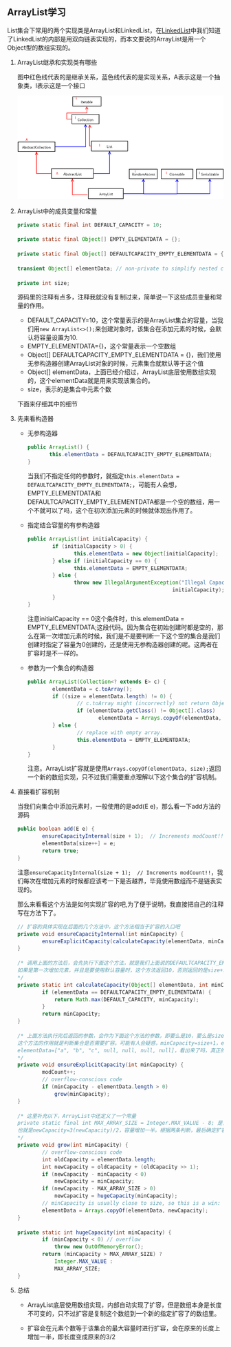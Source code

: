 ## ArrayList学习

List集合下常用的两个实现类是ArrayList和LinkedList，在[LinkedList](./LinkedList.md)中我们知道了LinkedList的内部是用双向链表实现的，而本文要说的ArrayList是用一个Object型的数组实现的。

1. ArrayList继承和实现类有哪些

   图中红色线代表的是继承关系，蓝色线代表的是实现关系，A表示这是一个抽象类，I表示这是一个接口

   ![ArrayList继承和实现的类](./images/ArrayList.png)

2. ArrayList中的成员变量和常量

   ```java
   private static final int DEFAULT_CAPACITY = 10;
   
   private static final Object[] EMPTY_ELEMENTDATA = {};
   
   private static final Object[] DEFAULTCAPACITY_EMPTY_ELEMENTDATA = {};
   
   transient Object[] elementData; // non-private to simplify nested class access
   
   private int size;
   ```

   源码里的注释有点多，注释我就没有复制过来，简单说一下这些成员变量和常量的作用。

   - DEFAULT_CAPACITY=10，这个常量表示的是ArrayList集合的容量，当我们用`new ArrayList<>();`来创建对象时，该集合在添加元素的时候，会默认将容量设置为10.
   - EMPTY_ELEMENTDATA={}，这个常量表示一个空数组
   - Object[] DEFAULTCAPACITY_EMPTY_ELEMENTDATA = {}，我们使用无参构造器创建ArrayList对象的时候，元素集合就默认等于这个值
   - Object[] elementData，上面已经介绍过，ArrayList底层使用数组实现的，这个elementData就是用来实现该集合的。
   - size，表示的是集合中元素个数

   下面来仔细其中的细节

3. 先来看构造器

   - 无参构造器

     ```java
     public ArrayList() {
         	this.elementData = DEFAULTCAPACITY_EMPTY_ELEMENTDATA;
     }
     ```

     当我们不指定任何的参数时，就指定`this.elementData = DEFAULTCAPACITY_EMPTY_ELEMENTDATA;`，可能有人会想，EMPTY_ELEMENTDATA和DEFAULTCAPACITY_EMPTY_ELEMENTDATA都是一个空的数组，用一个不就可以了吗，这个在初次添加元素的时候就体现出作用了。

   - 指定结合容量的有参构造器

     ```java
     public ArrayList(int initialCapacity) {
             if (initialCapacity > 0) {
                 	this.elementData = new Object[initialCapacity];
             } else if (initialCapacity == 0) {
                 	this.elementData = EMPTY_ELEMENTDATA;
             } else {
                 	throw new IllegalArgumentException("Illegal Capacity: "+
                                                    initialCapacity);
             }
     }
     ```

     注意initialCapacity == 0这个条件时，this.elementData = EMPTY_ELEMENTDATA;这段代码。因为集合在初始创建时都是空的，那么在第一次增加元素的时候，我们是不是要判断一下这个空的集合是我们创建时指定了容量为0创建的，还是使用无参构造器创建的呢。这两者在扩容时是不一样的。

   - 参数为一个集合的构造器

     ```java
     public ArrayList(Collection<? extends E> c) {
             elementData = c.toArray();
             if ((size = elementData.length) != 0) {
                     // c.toArray might (incorrectly) not return Object[] (see 6260652)
                     if (elementData.getClass() != Object[].class)
                      		elementData = Arrays.copyOf(elementData, size, Object[].class);
             } else {
                     // replace with empty array.
                     this.elementData = EMPTY_ELEMENTDATA;
             }
     }
     ```

     注意。ArrayList扩容就是使用`Arrays.copyOf(elementData, size);`返回一个新的数组实现，只不过我们需要重点理解以下这个集合的扩容机制。

4. 直接看扩容机制

   当我们向集合中添加元素时，一般使用的是add(E e)，那么看一下add方法的源码

   ```java
   public boolean add(E e) {
           ensureCapacityInternal(size + 1);  // Increments modCount!!
           elementData[size++] = e;
           return true;
   }
   ```

   注意`ensureCapacityInternal(size + 1);  // Increments modCount!!`，我们每次在增加元素的时候都应该考一下是否越界，毕竟使用数组而不是链表实现的。

   那么来看看这个方法是如何实现扩容的吧,为了便于说明，我直接把自己的注释写在方法下了。

   ```java
   // 扩容的具体实现在后面的几个方法中，这个方法相当于扩容的入口吧
   private void ensureCapacityInternal(int minCapacity) {
           ensureExplicitCapacity(calculateCapacity(elementData, minCapacity));
   }
   
   /* 调用上面的方法后，会先执行下面这个方法，就是我们上面说的DEFAULTCAPACITY_EMPTY_ELEMENTDATA的作用了，因为如果elementData等于这个值的话，说明是调用无参构造器创建的集合对象，那么初始容量应该要为10，所以这方法就是筛选以下。
   如果是第一次增加元素，并且是要使用默认容量时，这个方法返回10，否则返回的是size+1，即此时集合长度+1
   */
   private static int calculateCapacity(Object[] elementData, int minCapacity) {
           if (elementData == DEFAULTCAPACITY_EMPTY_ELEMENTDATA) {
               return Math.max(DEFAULT_CAPACITY, minCapacity);
           }
           return minCapacity;
   }
   
   /* 上面方法执行完后返回的参数，会作为下面这个方法的参数，即要么是10，要么是size+1。modCount++不用管，这表示的是集合被操作的次数。
   这个方法的作用就是判断集合是否需要扩容。可能有人会疑惑，minCapacity=size+1，elementData.length不应该就是size的大小吗，那这个地方是不是永远都会为true，然后每次添加元素都扩容呢。不是的，说明以下，元素确实是放在elementData数组里，但是这个数组的长度（elementData.length）是ArrayList集合对象的最大容量，真正的数据是不一定放满这个集合的，例如
   elementData=["a", "b", "c", null, null, null, null]，看出来了吗，真正的元素个数（size）只是3，length为7。所以下面这个方法中为true的条件是，元素已经满了。
   */
   private void ensureExplicitCapacity(int minCapacity) {
           modCount++;
           // overflow-conscious code
           if (minCapacity - elementData.length > 0)
               grow(minCapacity);
   }
   
   /* 这里补充以下，ArrayList中还定义了一个常量
   private static final int MAX_ARRAY_SIZE = Integer.MAX_VALUE - 8; 是当元素容量到达这个值的时候，会进行特殊的处理（容量最大只能到Integer.MAX_VALUE），不然就会溢出。下面方法中的>>符号表示的是除2
   也就是newCapacity=3(newCapacity)/2，容量增加一半。根据两条判断，最后确定扩容后的数组容量，然后就是利用Arrays.copyOf()方法返回一个扩容后的数组，这就实现了数组的集合的扩容。
   */
   private void grow(int minCapacity) {
           // overflow-conscious code
           int oldCapacity = elementData.length;
           int newCapacity = oldCapacity + (oldCapacity >> 1);
           if (newCapacity - minCapacity < 0)
               newCapacity = minCapacity;
           if (newCapacity - MAX_ARRAY_SIZE > 0)
               newCapacity = hugeCapacity(minCapacity);
           // minCapacity is usually close to size, so this is a win:
           elementData = Arrays.copyOf(elementData, newCapacity);
   }
   
   private static int hugeCapacity(int minCapacity) {
           if (minCapacity < 0) // overflow
               throw new OutOfMemoryError();
           return (minCapacity > MAX_ARRAY_SIZE) ?
               Integer.MAX_VALUE :
               MAX_ARRAY_SIZE;
   }
   ```

5. 总结

   - ArrayList底层使用数组实现，内部自动实现了扩容，但是数组本身是长度不可变的，只不过扩容是复制这个数组到一个新的指定扩容了的数组里。

   - 扩容会在元素个数等于该集合的最大容量时进行扩容，会在原来的长度上增加一半，即长度变成原来的3/2

     





























































